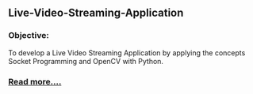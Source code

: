 ## Live-Video-Streaming-Application
### Objective:
To develop a Live Video Streaming Application by applying the concepts Socket Programming and OpenCV with Python.
### [Read more....](https://medium.com/nerd-for-tech/developing-a-live-video-streaming-application-using-socket-programming-with-python-6bc24e522f19)
